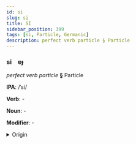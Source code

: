 ```yaml
---
id: si
slug: si
title: Sİ
sidebar_position: 399
tags: [si, Particle, Germanic]
description: perfect verb particle § Particle
---
```


### si&emsp;<span kind="abugida">ɐɟ</span>

*perfect verb particle* **§** Particle

**IPA**: /ˈsi/

**Verb**: -

**Noun**: -

**Modifier**: -

<details>
    <summary>Origin</summary>
    German, Alemannic sii /siː/<br/>
    <em>Germanic Language Family</em>
</details>